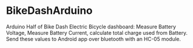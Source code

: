 # BikeDashArduino
Arduino Half of Bike Dash
Electric Bicycle dashboard:
Measure Battery Voltage,
Measure Battery Current,
calculate total charge used from Battery.
Send these values to Android app over bluetooth with an HC-05 module.
